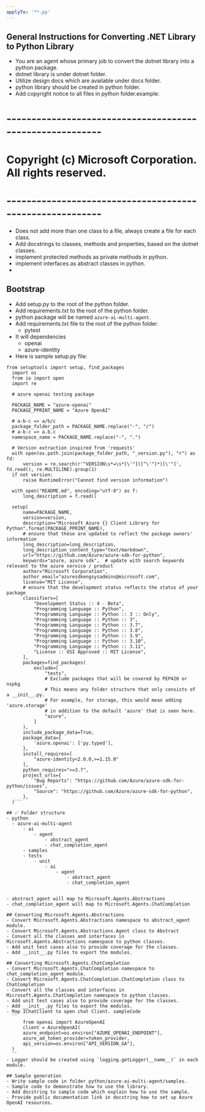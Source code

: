 ```yaml
---
applyTo: '**.py'
---
```

## General Instructions for Converting .NET Library to Python Library
 - You are an agent whose primary job to convert the dotnet library into a python package.
 - dotnet library is under dotnet folder.
 - Utilize design docs which are available under docs folder.
 - python library should be created in python folder.
 - Add copyright notice to all files in python folder.example:
# ---------------------------------------------------------
# Copyright (c) Microsoft Corporation. All rights reserved.
# ---------------------------------------------------------
  - Does not add more than one class to a file, always create a file for each class.
  - Add docstrings to classes, methods and properties, based on the dotnet classes.
  - implement protected methods as private methods in python.
  - implement interfaces as abstract classes in python.
  - 
## Bootstrap
 - Add setup.py to the root of the python folder.
 - Add requirements.txt to the root of the python folder.
 - python package will be named `azure-ai-multi-agent`.
 - Add requirements.txt file to the root of the python folder.
    - pytest
 - It will dependencies
    - openai
    - azure-identity
 - Here is sample setup.py file:
  ```
  from setuptools import setup, find_packages
    import os
    from io import open
    import re

    # azure openai testing package

    PACKAGE_NAME = "azure-openai"
    PACKAGE_PPRINT_NAME = "Azure OpenAI"

    # a-b-c => a/b/c
    package_folder_path = PACKAGE_NAME.replace("-", "/")
    # a-b-c => a.b.c
    namespace_name = PACKAGE_NAME.replace("-", ".")

    # Version extraction inspired from 'requests'
    with open(os.path.join(package_folder_path, "_version.py"), "r") as fd:
        version = re.search(r'^VERSION\s*=\s*[\'"]([^\'"]*)[\'"]', fd.read(), re.MULTILINE).group(1)
    if not version:
        raise RuntimeError("Cannot find version information")

    with open("README.md", encoding="utf-8") as f:
        long_description = f.read()

    setup(
        name=PACKAGE_NAME,
        version=version,
        description="Microsoft Azure {} Client Library for Python".format(PACKAGE_PPRINT_NAME),
        # ensure that these are updated to reflect the package owners' information
        long_description=long_description,
        long_description_content_type="text/markdown",
        url="https://github.com/Azure/azure-sdk-for-python",
        keywords="azure, azure sdk",  # update with search keywords relevant to the azure service / product
        author="Microsoft Corporation",
        author_email="azuresdkengsysadmins@microsoft.com",
        license="MIT License",
        # ensure that the development status reflects the status of your package
        classifiers=[
            "Development Status :: 4 - Beta",
            "Programming Language :: Python",
            "Programming Language :: Python :: 3 :: Only",
            "Programming Language :: Python :: 3",
            "Programming Language :: Python :: 3.7",
            "Programming Language :: Python :: 3.8",
            "Programming Language :: Python :: 3.9",
            "Programming Language :: Python :: 3.10",
            "Programming Language :: Python :: 3.11",
            "License :: OSI Approved :: MIT License",
        ],
        packages=find_packages(
            exclude=[
                "tests",
                # Exclude packages that will be covered by PEP420 or nspkg
                # This means any folder structure that only consists of a __init__.py.
                # For example, for storage, this would mean adding 'azure.storage'
                # in addition to the default 'azure' that is seen here.
                "azure",
            ]
        ),
        include_package_data=True,
        package_data={
            'azure.openai': ['py.typed'],
        },
        install_requires=[
            "azure-identity<2.0.0,>=1.15.0"
        ],
        python_requires=">=3.7",
        project_urls={
            "Bug Reports": "https://github.com/Azure/azure-sdk-for-python/issues",
            "Source": "https://github.com/Azure/azure-sdk-for-python",
        },
    )```

## ✅ Folder structure
 - python
    - azure-ai-multi-agent
        - ai
            - agent
                - abstract_agent
                - chat_completion_agent
        - samples
        - tests
            - unit
                - ai
                    - agent
                        - abstract_agent
                        - chat_completion_agent        
          
 
 - abstract_agent will map to Microsoft.Agents.Abstractions
 - chat_completion_agent will map to Microsoft.Agents.ChatCompletion

## Converting Microsoft.Agents.Abstractions
 - Convert Microsoft.Agents.Abstractions namespace to abstract_agent module.
 - Convert Microsoft.Agents.Abstractions.Agent class to Abstract
 - Convert all the classes and interfaces in Microsoft.Agents.Abstractions namespace to python classes.
 - Add unit test cases also to provide coverage for the classes.
 - Add __init__.py files to export the modules.

## Converting Microsoft.Agents.ChatCompletion
 - Convert Microsoft.Agents.ChatCompletion namespace to chat_completion_agent module.
 - Convert Microsoft.Agents.ChatCompletion.ChatCompletion class to ChatCompletion
 - Convert all the classes and interfaces in Microsoft.Agents.ChatCompletion namespace to python classes.
 - Add unit test cases also to provide coverage for the classes.
 - Add __init__.py files to export the modules.
 - Map IChatClient to open chat Client. sampleCode
    ``
        from openai import AzureOpenAI
        client = AzureOpenAI(
        azure_endpoint=os.environ["AZURE_OPENAI_ENDPOINT"],
        azure_ad_token_provider=token_provider,
        api_version=os.environ["API_VERSION_GA"],
    )
    ``
 - Logger should be created using `logging.getLogger(__name__)` in each module.

## Sample generation
 - Write sample code in folder python/azure-ai-multi-agent/samples.
 - Sample code to demonstrate how to use the library.
 - Add docstring to sample code which explain how to use the sample.
 - Provide public documentation link in docstring how to set up Azure OpenAI resources.